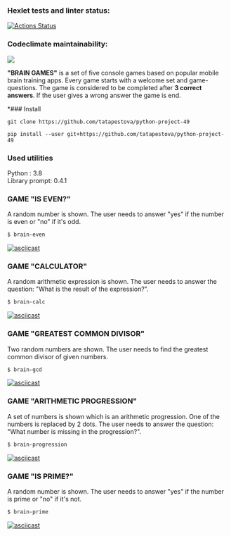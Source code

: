 ### Hexlet tests and linter status:
[![Actions Status](https://github.com/tatapestova/python-project-49/workflows/hexlet-check/badge.svg)](https://github.com/tatapestova/python-project-49/actions)

### Codeclimate maintainability:
<a href="https://codeclimate.com/github/tatapestova/python-project-49/maintainability"><img src="https://api.codeclimate.com/v1/badges/832bd8344ecad800d99c/maintainability" /></a>

**"BRAIN GAMES"** is a set of five console games based on popular mobile brain training apps. Every game starts with a welcome set and game-questions. The game is considered to be completed after **3 correct answers**. If the user gives a wrong answer the game is end. 


*### Install
```
git clone https://github.com/tatapestova/python-project-49
```
```
pip install --user git+https://github.com/tatapestova/python-project-49
```

### Used utilities
Python : 3.8  
Library prompt: 0.4.1


### GAME "IS EVEN?"

A random number is shown. The user needs to answer "yes" if the number is even or "no" if it's odd. 

```bash
$ brain-even
```

[![asciicast](https://asciinema.org/a/y616PGN4pRKfnqF0ZTQNjxF7D.svg)](https://asciinema.org/a/y616PGN4pRKfnqF0ZTQNjxF7D)

### GAME "CALCULATOR"

A random arithmetic expression is shown. The user needs to answer the question: "What is the result of the expression?".

```bash
$ brain-calc
```

[![asciicast](https://asciinema.org/a/xXp3tJDBgyI7dxKdimj2Iqbac.svg)](https://asciinema.org/a/xXp3tJDBgyI7dxKdimj2Iqbac)

### GAME "GREATEST COMMON DIVISOR"

Two random numbers are shown. The user needs to find the greatest common divisor of given numbers.

```bash
$ brain-gcd
```

[![asciicast](https://asciinema.org/a/qWjmBlkEwVs5hgYRs6tGPp5ec.svg)](https://asciinema.org/a/qWjmBlkEwVs5hgYRs6tGPp5ec)

### GAME "ARITHMETIC PROGRESSION"

A set of numbers is shown which is an arithmetic progression. One of the numbers is replaced by 2 dots. The user needs to answer the question: "What number is missing in the progression?".

```bash
$ brain-progression
```

[![asciicast](https://asciinema.org/a/5aVmWF7SVOjj6ZeeAFR7415EZ.svg)](https://asciinema.org/a/5aVmWF7SVOjj6ZeeAFR7415EZ)

### GAME "IS PRIME?"

A random number is shown. The user needs to answer "yes" if the number is prime or "no" if it's not. 

```bash
$ brain-prime
```

[![asciicast](https://asciinema.org/a/dxAPtQutzcdl4NVtGy5MInCC9.svg)](https://asciinema.org/a/dxAPtQutzcdl4NVtGy5MInCC9)